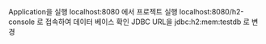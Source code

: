 Application을 실행
localhost:8080 에서 프로젝트 실행
localhost:8080/h2-console 로 접속하여 데이터 베이스 확인
JDBC URL을 jdbc:h2:mem:testdb 로 변경
